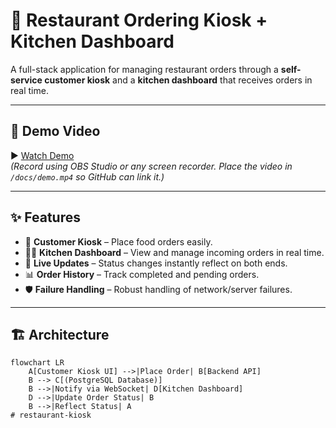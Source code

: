 # 🍔 Restaurant Ordering Kiosk + Kitchen Dashboard

A full-stack application for managing restaurant orders through a **self-service customer kiosk** and a **kitchen dashboard** that receives orders in real time.  

---

## 🎥 Demo Video

▶️ [Watch Demo](./docs/demo.mp4)  
*(Record using OBS Studio or any screen recorder. Place the video in `/docs/demo.mp4` so GitHub can link it.)*

---

## ✨ Features

- 📱 **Customer Kiosk** – Place food orders easily.  
- 🧑‍🍳 **Kitchen Dashboard** – View and manage incoming orders in real time.  
- 🔄 **Live Updates** – Status changes instantly reflect on both ends.  
- 📊 **Order History** – Track completed and pending orders.  
- 🛡️ **Failure Handling** – Robust handling of network/server failures.  

---

## 🏗️ Architecture

```mermaid
flowchart LR
    A[Customer Kiosk UI] -->|Place Order| B[Backend API]
    B --> C[(PostgreSQL Database)]
    B -->|Notify via WebSocket| D[Kitchen Dashboard]
    D -->|Update Order Status| B
    B -->|Reflect Status| A
# restaurant-kiosk
